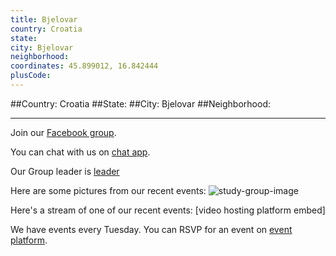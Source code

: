 ```yaml
---
title: Bjelovar
country: Croatia
state: 
city: Bjelovar
neighborhood: 
coordinates: 45.899012, 16.842444
plusCode:
---
```


##Country: Croatia
##State: 
##City: Bjelovar
##Neighborhood: 
*****
Join our [Facebook group](https://www.facebook.com/groups/free.code.camp.bjelovar).

You can chat with us on [chat app]().

Our Group leader is [leader]()

Here are some pictures from our recent events:
![study-group-image]()

Here's a stream of one of our recent events:
[video hosting platform embed]

We have events every Tuesday. You can RSVP for an event on [event platform]().
